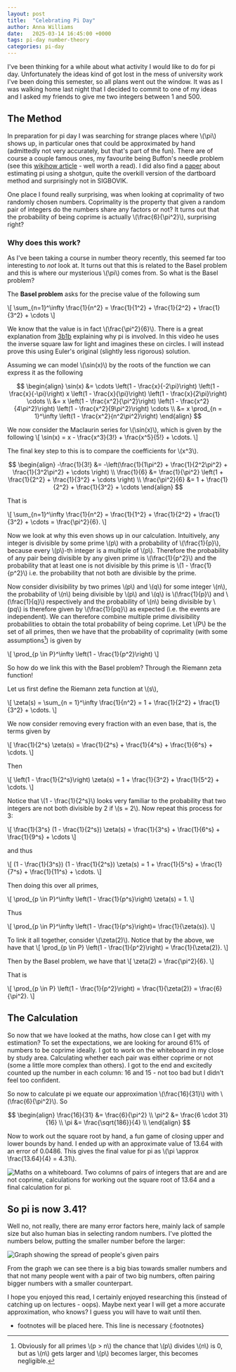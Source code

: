 ```yaml
---
layout: post
title:  "Celebrating Pi Day"
author: Anna Williams
date:   2025-03-14 16:45:00 +0000
tags: pi-day number-theory
categories: pi-day
---
```


I've been thinking for a while about what activity I would like to do for pi day. Unfortunately the ideas kind of got lost in the mess of university work I've been doing this semester, so all plans went out the window. It was as I was walking home last night that I decided to commit to one of my ideas and I asked my friends to give me two integers between 1 and 500.

## The Method

In preparation for pi day I was searching for strange places where \\(\pi\\) shows up, in particular ones that could be approximated by hand (admittedly not very accurately, but that's part of the fun). There are of course a couple famous ones, my favourite being Buffon's needle problem (see this [wikihow article](https://www.wikihow.com/Calculate-Pi-by-Throwing-Frozen-Hot-Dogs) - well worth a read). I did also find a [paper](https://arxiv.org/abs/1404.1499) about estimating pi using a shotgun, quite the overkill version of the dartboard method and surprisingly not in SIGBOVIK.

One place I found really surprising, was when looking at coprimality of two randomly chosen numbers. Coprimality is the property that given a random pair of integers do the numbers share any factors or not? It turns out that the probability of being coprime is actually \\(\frac{6}{\pi^2}\\), surprising right?

### Why does this work?

As I've been taking a course in number theory recently, this seemed far too interesting to *not* look at. It turns out that this is related to the Basel problem and this is where our mysterious \\(\pi\\) comes from. So what is the Basel problem?

The **Basel problem** asks for the precise value of the following sum

\\[
    \sum_{n=1}^\infty \frac{1}{n^2} = \frac{1}{1^2} + \frac{1}{2^2} + \frac{1}{3^2} + \cdots
\\]

We know that the value is in fact \\(\frac{\pi^2}{6}\\). There is a great explanation from [3b1b](https://youtu.be/d-o3eB9sfls?si=6Agp5SPZ8QseJ7Yx) explaining why pi is involved. In this video he uses the inverse square law for light and imagines these on circles. I will instead prove this using Euler's original (slightly less rigorous) solution.

Assuming we can model \\(\sin(x)\\) by the roots of the function we can express it as the following

$$
\begin{align}
    \sin(x) &= \cdots \left(1 - \frac{x}{-2\pi}\right) \left(1 - \frac{x}{-\pi}\right) x \left(1 - \frac{x}{\pi}\right) \left(1 - \frac{x}{2\pi}\right) \cdots \\
            &= x \left(1 - \frac{x^2}{\pi^2}\right) \left(1 - \frac{x^2}{4\pi^2}\right) \left(1 - \frac{x^2}{9\pi^2}\right) \cdots \\
            &= x \prod_{n = 1}^\infty \left(1 - \frac{x^2}{n^2\pi^2}\right)
\end{align}
$$

We now consider the Maclaurin series for \\(\sin(x)\\), which is given by the following
\\[
    \sin(x) = x - \frac{x^3}{3!} + \frac{x^5}{5!} + \cdots.
\\]

The final key step to this is to compare the coefficients for \\(x^3\\).

$$
\begin{align}
    -\frac{1}{3!} &= -\left(\frac{1}{1\pi^2} + \frac{1}{2^2\pi^2} + \frac{1}{3^2\pi^2} + \cdots \right) \\
    \frac{1}{6}  &= \frac{1}{\pi^2} \left(1 + \frac{1}{2^2} + \frac{1}{3^2} + \cdots \right) \\
    \frac{\pi^2}{6} &= 1 + \frac{1}{2^2} + \frac{1}{3^2} + \cdots
\end{align}
$$

That is

\\[
    \sum_{n=1}^\infty \frac{1}{n^2} = \frac{1}{1^2} + \frac{1}{2^2} + \frac{1}{3^2} + \cdots = \frac{\pi^2}{6}.
\\]


Now we look at why this even shows up in our calculation. Intuitively, any integer is divisible by some prime \\(p\\) with a probability of \\(\frac{1}{p}\\), because every \\(p\\)-th integer is a multiple of \\(p\\). Therefore the probability of any pair being divisible by any given prime is \\(\frac{1}{p^2}\\) and the probability that at least one is not divisible by this prime is \\(1 - \frac{1}{p^2}\\) i.e. the probability that not both are divisible by the prime.

Now consider divisibility by two primes \\(p\\) and \\(q\\) for some integer \\(n\\), the probability of \\(n\\) being divisible by \\(p\\) and \\(q\\) is \\(\frac{1}{p}\\) and \\(\frac{1}{q}\\) respectively and the probability of \\(n\\) being divisible by \\(pq\\) is therefore given by \\(\frac{1}{pq}\\) as expected (i.e. the events are independent). We can therefore combine multiple prime divisibility probabilities to obtain the total probability of being coprime. Let \\(P\\) be the set of all primes, then we have that the probability of coprimality (with some assumptions[^1]) is given by

\\[
    \prod_{p \in P}^\infty \left(1 - \frac{1}{p^2}\right)
\\]

So how do we link this with the Basel problem? Through the Riemann zeta function!

Let us first define the Riemann zeta function at \\(s\\),

\\[
    \zeta(s) = \sum_{n = 1}^\infty \frac{1}{n^2} = 1 + \frac{1}{2^2} + \frac{1}{3^2} + \cdots.
\\]

We now consider removing every fraction with an even base, that is, the terms given by

\\[
    \frac{1}{2^s} \zeta(s) = \frac{1}{2^s} + \frac{1}{4^s} + \frac{1}{6^s} + \cdots.
\\]

Then

\\[
    \left(1 - \frac{1}{2^s}\right) \zeta(s) = 1 + \frac{1}{3^2} + \frac{1}{5^2} + \cdots.
\\]

Notice that \\(1 - \frac{1}{2^s}\\) looks very familiar to the probability that two integers are not both divisible by 2 if \\(s = 2\\). Now repeat this process for 3:

\\[
    \frac{1}{3^s} (1 - \frac{1}{2^s}) \zeta(s) = \frac{1}{3^s} + \frac{1}{6^s} + \frac{1}{9^s} + \cdots
\\]

and thus

\\[
    (1 - \frac{1}{3^s}) (1 - \frac{1}{2^s}) \zeta(s) = 1 + \frac{1}{5^s} + \frac{1}{7^s} + \frac{1}{11^s} + \cdots.
\\]

Then doing this over all primes,

\\[
    \prod_{p \in P}^\infty \left(1 - \frac{1}{p^s}\right) \zeta(s) = 1.
\\]

Thus

\\[
    \prod_{p \in P}^\infty \left(1 - \frac{1}{p^s}\right)= \frac{1}{\zeta(s)}.
\\]

To link it all together, consider \\(\zeta(2)\\). Notice that by the above, we have that
\\[
    \prod_{p \in P} \left(1 - \frac{1}{p^2}\right) = \frac{1}{\zeta(2)}.
\\]

Then by the Basel problem, we have that 
\\[
    \zeta(2) = \frac{\pi^2}{6}.
\\]

That is

\\[
    \prod_{p \in P} \left(1 - \frac{1}{p^2}\right) = \frac{1}{\zeta(2)} = \frac{6}{\pi^2}.
\\]

## The Calculation

So now that we have looked at the maths, how close can I get with my estimation? To set the expectations, we are looking for around 61% of numbers to be coprime ideally. I got to work on the whiteboard in my close by study area. Calculating whether each pair was either coprime or not (some a little more complex than others). I got to the end and excitedly counted up the number in each column: 16 and 15 - not too bad but I didn't feel too confident.

So now to calculate pi we equate our approximation \\(\frac{16}{31}\\) with \\(\frac{6}{\pi^2}\\). So

$$
\begin{align}
    \frac{16}{31} &= \frac{6}{\pi^2} \\
    \pi^2 &= \frac{6 \cdot 31}{16} \\
    \pi &= \frac{\sqrt{186}}{4} \\
\end{align}
$$

Now to work out the square root by hand, a fun game of closing upper and lower bounds by hand. I ended up with an approximate value of 13.64 with an error of 0.0486. This gives the final value for pi as \\(\pi \approx \frac{13.64}{4} = 4.31\\).

![Maths on a whiteboard. Two columns of pairs of integers that are and are not coprime, calculations for working out the square root of 13.64 and a final calculation for pi.](/assets/pi-calculation.jpg)

## So pi is now 3.41?

Well no, not really, there are many error factors here, mainly lack of sample size but also human bias in selecting random numbers. I've plotted the numbers below, putting the smaller number before the larger:

![Graph showing the spread of people's given pairs](/assets/graph-numbers.png)

From the graph we can see there is a big bias towards smaller numbers and that not many people went with a pair of two big numbers, often pairing bigger numbers with a smaller counterpart.

I hope you enjoyed this read, I certainly enjoyed researching this (instead of catching up on lectures - oops). Maybe next year I will get a more accurate approximation, who knows? I guess you will have to wait until then.

* footnotes will be placed here. This line is necessary
{:footnotes}

[^1]: Obviously for all primes \\(p > n\\) the chance that \\(p\\) divides \\(n\\) is 0, but as \\(n\\) gets larger and \\(p\\) becomes larger, this becomes negligible.

<mastodon-comments host="mathstodon.xyz" user="awsloth" tootId="113952675465635441" style="width : 100%"></mastodon-comments>
